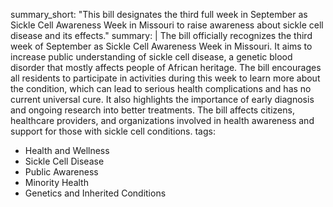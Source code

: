 summary_short: "This bill designates the third full week in September as Sickle Cell Awareness Week in Missouri to raise awareness about sickle cell disease and its effects."
summary: |
  The bill officially recognizes the third week of September as Sickle Cell Awareness Week in Missouri. It aims to increase public understanding of sickle cell disease, a genetic blood disorder that mostly affects people of African heritage. The bill encourages all residents to participate in activities during this week to learn more about the condition, which can lead to serious health complications and has no current universal cure. It also highlights the importance of early diagnosis and ongoing research into better treatments. The bill affects citizens, healthcare providers, and organizations involved in health awareness and support for those with sickle cell conditions.
tags:
  - Health and Wellness
  - Sickle Cell Disease
  - Public Awareness
  - Minority Health
  - Genetics and Inherited Conditions
